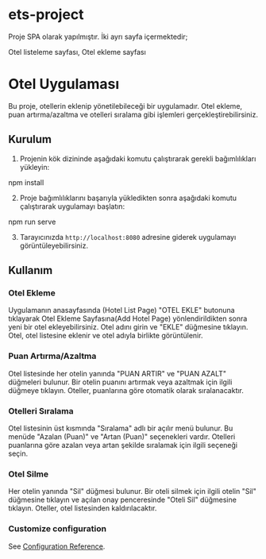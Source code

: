 # ets-project

Proje SPA olarak yapılmıştır. İki ayrı sayfa içermektedir;

Otel listeleme sayfası,
Otel ekleme sayfası

# Otel Uygulaması

Bu proje, otellerin eklenip yönetilebileceği bir uygulamadır. Otel ekleme, puan artırma/azaltma ve otelleri sıralama gibi işlemleri gerçekleştirebilirsiniz.

## Kurulum

1. Projenin kök dizininde aşağıdaki komutu çalıştırarak gerekli bağımlılıkları yükleyin:

npm install

2. Proje bağımlılıklarını başarıyla yükledikten sonra aşağıdaki komutu çalıştırarak uygulamayı başlatın:

 npm run serve

3. Tarayıcınızda `http://localhost:8080` adresine giderek uygulamayı görüntüleyebilirsiniz.

## Kullanım

### Otel Ekleme

Uygulamanın anasayfasında (Hotel List Page) "OTEL EKLE" butonuna tıklayarak Otel Ekleme Sayfasına(Add Hotel Page) yönlendirildikten sonra yeni bir otel ekleyebilirsiniz. Otel adını girin ve "EKLE" düğmesine tıklayın. Otel, otel listesine eklenir ve otel adıyla birlikte görüntülenir.

### Puan Artırma/Azaltma

Otel listesinde her otelin yanında "PUAN ARTIR" ve "PUAN AZALT" düğmeleri bulunur. Bir otelin puanını artırmak veya azaltmak için ilgili düğmeye tıklayın. Oteller, puanlarına göre otomatik olarak sıralanacaktır.

### Otelleri Sıralama

Otel listesinin üst kısmında "Sıralama" adlı bir açılır menü bulunur. Bu menüde "Azalan (Puan)" ve "Artan (Puan)" seçenekleri vardır. Otelleri puanlarına göre azalan veya artan şekilde sıralamak için ilgili seçeneği seçin.

### Otel Silme

Her otelin yanında "Sil" düğmesi bulunur. Bir oteli silmek için ilgili otelin "Sil" düğmesine tıklayın ve açılan onay penceresinde "Oteli Sil" düğmesine tıklayın. Oteller, otel listesinden kaldırılacaktır.

### Customize configuration
See [Configuration Reference](https://cli.vuejs.org/config/).
